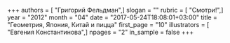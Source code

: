 +++
authors = [ "Григорий Фельдман",]
slogan = ""
rubric = [ "Смотри!",]
year = "2012"
month = "04"
date = "2017-05-24T18:08:01+03:00"
title = "Геометрия, Япония, Китай и пицца"
first_page = "10"
illustrators = [ "Евгения Константинова",]
npages = "2"
in_sample = false
+++
